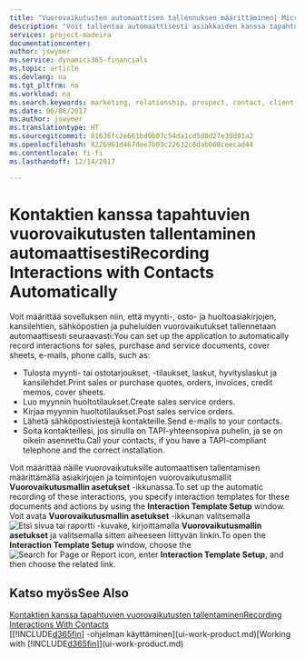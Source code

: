 ```yaml
---
title: "Vuorovaikutusten automaattisen tallennuksen määrittäminen| Microsoft Docs"
description: "Voit tallentaa automaattisesti asiakkaiden kanssa tapahtuvan viestinnän, jotka liittyvät esimerkiksi myynti-, osto- tai huoltoasiakirjoihin tai puheluihin."
services: project-madeira
documentationcenter: 
author: jswymer
ms.service: dynamics365-financials
ms.topic: article
ms.devlang: na
ms.tgt_pltfrm: na
ms.workload: na
ms.search.keywords: marketing, relationship, prospect, contact, client, customer
ms.date: 06/06/2017
ms.author: jswymer
ms.translationtype: HT
ms.sourcegitcommit: 81636fc2e661bd9b07c54da1cd5d0d27e30d01a2
ms.openlocfilehash: 8226961d467dee7b03c22632c6dab008ceecad44
ms.contentlocale: fi-fi
ms.lasthandoff: 12/14/2017

---
```

# <a name="recording-interactions-with-contacts-automatically"></a><span data-ttu-id="179e1-103">Kontaktien kanssa tapahtuvien vuorovaikutusten tallentaminen automaattisesti</span><span class="sxs-lookup"><span data-stu-id="179e1-103">Recording Interactions with Contacts Automatically</span></span>
<span data-ttu-id="179e1-104">Voit määrittää sovelluksen niin, että myynti-, osto- ja huoltoasiakirjojen, kansilehtien, sähköpostien ja puheluiden vuorovaikutukset tallennetaan automaattisesti seuraavasti:</span><span class="sxs-lookup"><span data-stu-id="179e1-104">You can set up the application to automatically record interactions for sales, purchase and service documents, cover sheets, e-mails, phone calls, such as:</span></span>

* <span data-ttu-id="179e1-105">Tulosta myynti- tai ostotarjoukset, -tilaukset, laskut, hyvityslaskut ja kansilehdet.</span><span class="sxs-lookup"><span data-stu-id="179e1-105">Print sales or purchase quotes, orders, invoices, credit memos, cover sheets.</span></span>
* <span data-ttu-id="179e1-106">Luo myynnin huoltotilaukset.</span><span class="sxs-lookup"><span data-stu-id="179e1-106">Create sales service orders.</span></span>
* <span data-ttu-id="179e1-107">Kirjaa myynnin huoltotilaukset.</span><span class="sxs-lookup"><span data-stu-id="179e1-107">Post sales service orders.</span></span>
* <span data-ttu-id="179e1-108">Lähetä sähköpostiviestejä kontakteille.</span><span class="sxs-lookup"><span data-stu-id="179e1-108">Send e-mails to your contacts.</span></span>
* <span data-ttu-id="179e1-109">Soita kontakteillesi, jos sinulla on TAPI-yhteensopiva puhelin, ja se on oikein asennettu.</span><span class="sxs-lookup"><span data-stu-id="179e1-109">Call your contacts, if you have a TAPI-compliant telephone and the correct installation.</span></span>

<span data-ttu-id="179e1-110">Voit määrittää näille vuorovaikutuksille automaattisen tallentamisen määrittämällä asiakirjojen ja toimintojen vuorovaikutusmallit **Vuorovaikutusmallin asetukset** -ikkunassa.</span><span class="sxs-lookup"><span data-stu-id="179e1-110">To set up the automatic recording of these interactions, you specify interaction templates for these documents and actions by using the **Interaction Template Setup** window.</span></span>  
<span data-ttu-id="179e1-111">Voit avata **Vuorovaikutusmallin asetukset** -ikkunan valitsemalla ![Etsi sivua tai raportti](media/ui-search/search_small.png "Etsi sivua tai raportti -kuvake") -kuvake, kirjoittamalla **Vuorovaikutusmallin asetukset** ja valitsemalla sitten aiheeseen liittyvän linkin.</span><span class="sxs-lookup"><span data-stu-id="179e1-111">To open the **Interaction Template Setup** window, choose the ![Search for Page or Report](media/ui-search/search_small.png "Search for Page or Report icon") icon, enter **Interaction Template Setup**, and then choose the related link.</span></span>

## <a name="see-also"></a><span data-ttu-id="179e1-112">Katso myös</span><span class="sxs-lookup"><span data-stu-id="179e1-112">See Also</span></span>
[<span data-ttu-id="179e1-113">Kontaktien kanssa tapahtuvien vuorovaikutusten tallentaminen</span><span class="sxs-lookup"><span data-stu-id="179e1-113">Recording Interactions With Contacts</span></span>](marketing-interactions.md)  
<span data-ttu-id="179e1-114">[[!INCLUDE[d365fin](includes/d365fin_md.md)] -ohjelman käyttäminen](ui-work-product.md)</span><span class="sxs-lookup"><span data-stu-id="179e1-114">[Working with [!INCLUDE[d365fin](includes/d365fin_md.md)]](ui-work-product.md)</span></span>  

